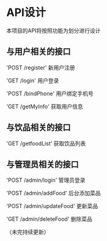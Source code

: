 # API设计
本项目的API将按照功能为划分进行设计

## 与用户相关的接口
'POST /register' 新用户注册

'GET /login' 用户登录

'POST /bindPhone' 用户绑定手机号

'GET /getMyInfo' 获取用户信息

## 与饮品相关的接口
'GET /getfoodList' 获取饮品列表

## 与管理员相关的接口
'POST /admin/login' 管理员登录

'POST /admin/addFood' 后台添加菜品

'POST /admin/updateFood' 更新菜品

'GET /admin/deleteFood' 删除菜品

（未完持续更新）